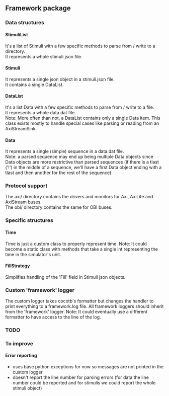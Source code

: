 

## Framework package

### Data structures
#### StimuliList
It's a list of Stimuli with a few specific methods to parse from / write to a directory.  
It represents a whole stimuli.json file.  

#### Stimuli
It represents a single json object in a stimuli.json file.  
It contains a single DataList.  

#### DataList
It's a list Data with a few specific methods to parse from / write to a file.  
It represents a whole data.dat file.  
Note: More often than not, a DataList contains only a single Data item.
This class exists mostly to handle special cases like parsing or reading from an AxiStreamSink.  

#### Data
It represents a single (simple) sequence in a data.dat file.  
Note: a parsed sequence may end up being multiple Data objects since Data objects are more restrictive than parsed
sequences (if there is a tlast ('!') in the middle of a sequence, we'll have a first Data object ending with a tlast and
then another for the rest of the sequence).  

### Protocol support
The axi/ directory contains the drivers and monitors for Axi, AxiLite and AxiStream buses.  
The obi/ directory contains the same for OBI buses.  

### Specific structures
#### Time
Time is just a custom class to properly represent time.
Note: It could become a static class with methods that take a single int representing the time in the simulator's unit.

#### FillStrategy
Simplifies handling of the 'Fill' field in Stimuli json objects.


### Custom 'framework' logger
The custom logger takes cocotb's formatter but changes the handler to print everything to a framework.log file.
All framework loggers should inherit from the 'framework' logger.
Note: It could eventually use a different formatter to have access to the line of the log.



### TODO


### To improve

#### Error reporting
- uses base python exceptions for now so messages are not printed in the custom logger
- doesn't report the line number for parsing errors (for data the line number could be reported and for stimulis we could
  report the whole stimuli object)
